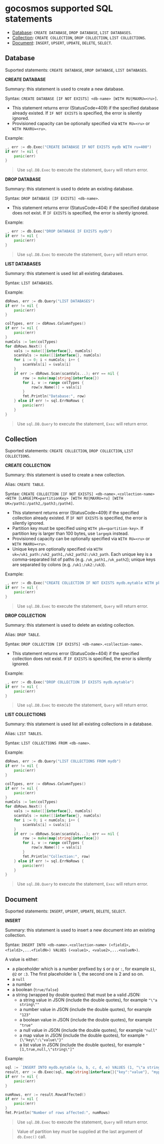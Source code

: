 # gocosmos supported SQL statements

- [Database](#database): `CREATE DATABASE`, `DROP DATABASE`, `LIST DATABASES`.
- [Collection](#collection): `CREATE COLLECTION`, `DROP COLLECTION`, `LIST COLLECTIONS`.
- [Document](#document): `INSERT`, `UPSERT`, `UPDATE`, `DELETE`, `SELECT`.

## Database

Suported statements: `CREATE DATABASE`, `DROP DATABASE`, `LIST DATABASES`.

**CREATE DATABASE**

Summary: this statement is used to create a new database.

Syntax: `CREATE DATABASE [IF NOT EXISTS] <db-name> [WITH RU|MAXRU=<ru>]`.

- This statement returns error (StatusCode=409) if the specified database already existed. If `IF NOT EXISTS` is specified, the error is silently ignored.
- Provisioned capacity can be optionally specified via `WITH RU=<ru>` or `WITH MAXRU=<ru>`.

Example:
```go
_, err := db.Exec("CREATE DATABASE IF NOT EXISTS mydb WITH ru=400")
if err != nil {
    panic(err)
}
```

> Use `sql.DB.Exec` to execute the statement, `Query` will return error.

**DROP DATABASE**

Summary: this statement is used to delete an existing database.

Syntax: `DROP DATABASE [IF EXISTS] <db-name>`.

- This statement returns error (StatusCode=404) if the specified database does not exist. If `IF EXISTS` is specified, the error is silently ignored.

Example:
```go
_, err := db.Exec("DROP DATABASE IF EXISTS mydb")
if err != nil {
    panic(err)
}
```

> Use `sql.DB.Exec` to execute the statement, `Query` will return error.

**LIST DATABASES**

Summary: this statement is used list all existing databases.

Syntax: `LIST DATABASES`.

Example:
```go
dbRows, err := db.Query("LIST DATABASES")
if err != nil {
    panic(err)
}

colTypes, err := dbRows.ColumnTypes()
if err != nil {
    panic(err)
}
numCols := len(colTypes)
for dbRows.Next() {
    vals := make([]interface{}, numCols)
    scanVals := make([]interface{}, numCols)
    for i := 0; i < numCols; i++ {
        scanVals[i] = &vals[i]
    }
    if err := dbRows.Scan(scanVals...); err == nil {
        row := make(map[string]interface{})
        for i, v := range colTypes {
            row[v.Name()] = vals[i]
        }
        fmt.Println("Database:", row)
    } else if err != sql.ErrNoRows {
        panic(err)
    }
}
```

> Use `sql.DB.Query` to execute the statement, `Exec` will return error.

## Collection

Suported statements: `CREATE COLLECTION`, `DROP COLLECTION`, `LIST COLLECTIONS`.

**CREATE COLLECTION**

Summary: this statement is used to create a new collection.

Alias: `CREATE TABLE`.

Syntax: `CREATE COLLECTION [IF NOT EXISTS] <db-name>.<collection-name> <WITH [LARGE]PK=partitionKey> [WITH RU|MAXRU=ru] [WITH UK=/path1:/path2,/path3;/path4]`.

- This statement returns error (StatusCode=409) if the specified collection already existed. If `IF NOT EXISTS` is specified, the error is silently ignored.
- Partition key must be specified using `WITH pk=<partition-key>`. If partition key is larger than 100 bytes, use `largepk` instead.
- Provisioned capacity can be optionally specified via `WITH RU=<ru>` or `WITH MAXRU=<ru>`.
- Unique keys are optionally specified via `WITH uk=/uk1_path:/uk2_path1,/uk2_path2:/uk3_path`. Each unique key is a comma-separated list of paths (e.g. `/uk_path1,/uk_path2`); unique keys are separated by colons (e.g. `/uk1:/uk2:/uk3`).

Example:
```go
_, err := db.Exec("CREATE COLLECTION IF NOT EXISTS mydb.mytable WITH pk=/username WITH ru=400 WITH uk=/email")
if err != nil {
    panic(err)
}
```

> Use `sql.DB.Exec` to execute the statement, `Query` will return error.

**DROP COLLECTION**

Summary: this statement is used to delete an existing collection.

Alias: `DROP TABLE`.

Syntax: `DROP COLLECTION [IF EXISTS] <db-name>.<collection-name>`.

- This statement returns error (StatusCode=404) if the specified collection does not exist. If `IF EXISTS` is specified, the error is silently ignored.

Example:
```go
_, err := db.Exec("DROP COLLECTION IF EXISTS mydb.mytable")
if err != nil {
    panic(err)
}
```

> Use `sql.DB.Exec` to execute the statement, `Query` will return error.

**LIST COLLECTIONS**

Summary: this statement is used list all existing collections in a database.

Alias: `LIST TABLES`.

Syntax: `LIST COLLECTIONS FROM <db-name>`.

Example:
```go
dbRows, err := db.Query("LIST COLLECTIONS FROM mydb")
if err != nil {
    panic(err)
}

colTypes, err := dbRows.ColumnTypes()
if err != nil {
    panic(err)
}
numCols := len(colTypes)
for dbRows.Next() {
    vals := make([]interface{}, numCols)
    scanVals := make([]interface{}, numCols)
    for i := 0; i < numCols; i++ {
        scanVals[i] = &vals[i]
    }
    if err := dbRows.Scan(scanVals...); err == nil {
        row := make(map[string]interface{})
        for i, v := range colTypes {
            row[v.Name()] = vals[i]
        }
        fmt.Println("Collection:", row)
    } else if err != sql.ErrNoRows {
        panic(err)
    }
}
```

> Use `sql.DB.Query` to execute the statement, `Exec` will return error.

## Document

Suported statements: `INSERT`, `UPSERT`, `UPDATE`, `DELETE`, `SELECT`.

**INSERT**

Summary: this statement is used to insert a new document into an existing collection.

Syntax: `INSERT INTO <db-name>.<collection-name> (<field1>, <field2>,...<fieldN>) VALUES (<value1>, <value2>,...<valueN>)`.

A value is either:
- a placeholder which is a number prefixed by `$` or `@` or `:`, for example `$1`, `@2` or `:3`. The first placeholder is 1, the second one is 2 and so on.
- a `null`
- a number
- a boolean (`true/false`)
- a string (wrapped by double quotes) that must be a valid JSON:
  - a string value in JSON (include the double quotes), for example `"\"a string\""`
  - a number value in JSON (include the double quotes), for example `"123"`
  - a boolean value in JSON (include the double quotes), for example `"true"`
  - a null value in JSON (include the double quotes), for example `"null"`
  - a map value in JSON (include the double quotes), for example `"{\"key\":\"value\"}"`
  - a list value in JSON (include the double quotes), for example `"[1,true,null,\"string\"]"`

Example:
```go
sql := `INSERT INTO mydb.mytable (a, b, c, d, e) VALUES (1, "\"a string\"", true, "[1,true,null,\"string\"]", $1)`
result, err := db.Exec(sql, map[string]interface{}{"key":"value"}, "mypk")
if err != nil {
    panic(err)
}

numRows, err := result.RowsAffected()
if err != nil {
    panic(err)
}
fmt.Println("Number of rows affected:", numRows)
```

> Use `sql.DB.Exec` to execute the statement, `Query` will return error.

> Value of partition key _must_ be supplied at the last argument of `db.Exec()` call.
